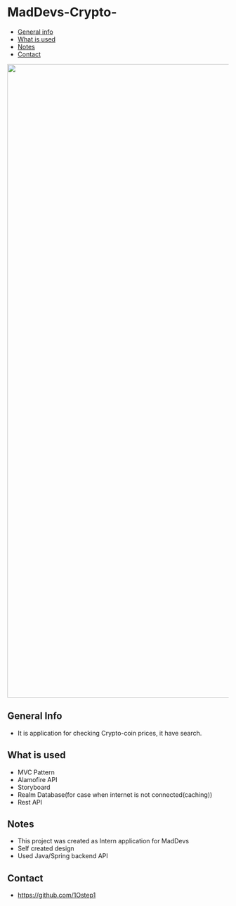 # MadDevs-Crypto-

* [General info](#general-info)
* [What is used](#What-is-used)
* [Notes](#notes)
* [Contact](#contact)

<img src= "https://user-images.githubusercontent.com/60435025/168441602-e886738d-03dd-457f-b6a3-bd9b656e81e2.gif" width="1440"/>

## General Info

* It is application for checking Crypto-coin prices, it have search.

## What is used
* MVC Pattern
* Alamofire API
* Storyboard
* Realm Database(for case when internet is not connected(caching))
* Rest API

## Notes

* This project was created as Intern application for MadDevs
* Self created design
* Used Java/Spring backend API

## Contact

* https://github.com/1Ostep1

